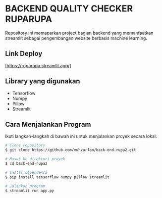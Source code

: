 # BACKEND QUALITY CHECKER RUPARUPA

Repository ini memaparkan project bagian backend yang memanfaatkan streamlit sebagai pengembangan website berbasis machine learning.

## Link Deploy

[https://ruparupa.streamlit.app/]

## Library yang digunakan

- Tensorflow
- Numpy
- Pillow
- Streamlit

## Cara Menjalankan Program

Ikuti langkah-langkah di bawah ini untuk menjalankan proyek secara lokal:

```bash
# Clone repository
$ git clone https://github.com/muhzarfan/back-end-rupa2.git

# Masuk ke direktori proyek
$ cd back-end-rupa2

# Instal dependensi
$ pip install tensorflow numpy pillow streamlit

# Jalankan program
$ streamlit run app.py
```
